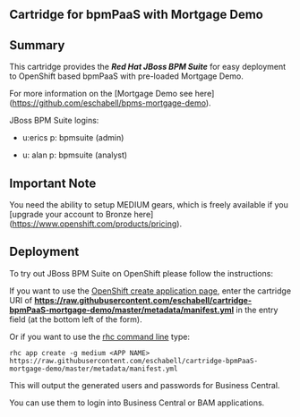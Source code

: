 ## Cartridge for bpmPaaS with Mortgage Demo

Summary
-------
This cartridge provides the **_Red Hat JBoss BPM Suite_** for easy deployment to OpenShift based bpmPaaS with pre-loaded Mortgage Demo.

For more information on the [Mortgage Demo see here] (https://github.com/eschabell/bpms-mortgage-demo).

JBoss BPM Suite logins: 

   * u:erics  p: bpmsuite  (admin)

   * u: alan  p: bpmsuite  (analyst)


Important Note
--------------
You need the ability to setup MEDIUM gears, which is freely available if you [upgrade your account to Bronze here] (https://www.openshift.com/products/pricing). 


Deployment
----------

To try out JBoss BPM Suite on OpenShift please follow the instructions:

If you want to use the [OpenShift create application page](https://openshift.redhat.com/app/console/application_types), enter the cartridge URI of **https://raw.githubusercontent.com/eschabell/cartridge-bpmPaaS-mortgage-demo/master/metadata/manifest.yml** in the entry field (at the bottom left of the form).

Or if you want to use the [rhc command line](https://www.openshift.com/developers/rhc-client-tools-install) type:

    rhc app create -g medium <APP NAME> https://raw.githubusercontent.com/eschabell/cartridge-bpmPaaS-mortgage-demo/master/metadata/manifest.yml

This will output the generated users and passwords for Business Central.

You can use them to login into Business Central or BAM applications.

